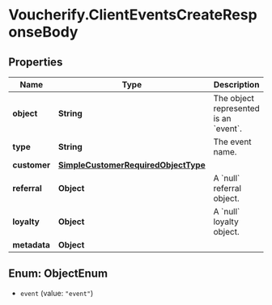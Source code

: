 # Voucherify.ClientEventsCreateResponseBody

## Properties

Name | Type | Description | Notes
------------ | ------------- | ------------- | -------------
**object** | **String** | The object represented is an &#x60;event&#x60;. | [optional] [default to &#39;event&#39;]
**type** | **String** | The event name. | [optional] 
**customer** | [**SimpleCustomerRequiredObjectType**](SimpleCustomerRequiredObjectType.md) |  | 
**referral** | **Object** | A &#x60;null&#x60; referral object. | [optional] 
**loyalty** | **Object** | A &#x60;null&#x60; loyalty object. | [optional] 
**metadata** | **Object** |  | [optional] 



## Enum: ObjectEnum


* `event` (value: `"event"`)




